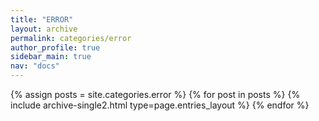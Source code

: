 ```yaml
---
title: "ERROR"
layout: archive
permalink: categories/error
author_profile: true
sidebar_main: true
nav: "docs"
---
```



{% assign posts = site.categories.error %}
{% for post in posts %} {% include archive-single2.html type=page.entries_layout %} {% endfor %}



